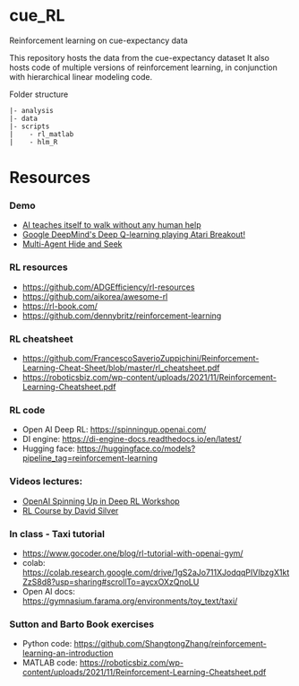 # cue_RL
Reinforcement learning on cue-expectancy data

This repository hosts the data from the cue-expectancy dataset
It also hosts code of multiple versions of reinforcement learning, in conjunction with hierarchical linear modeling code. 

Folder structure
```
|- analysis
|- data
|- scripts
|    - rl_matlab
|    - hlm_R
```

# Resources
### Demo
* [AI teaches itself to walk without any human help](https://www.youtube.com/watch?v=imOt8ST4Ejc&list=PLHza431wc6i1MHR5gXTDf5Yfd4a6fKbJJ)
* [Google DeepMind's Deep Q-learning playing Atari Breakout!](https://www.youtube.com/watch?v=V1eYniJ0Rnk&t=1s)
* [Multi-Agent Hide and Seek](https://www.youtube.com/watch?v=kopoLzvh5jY&t=2s)

### RL resources
* https://github.com/ADGEfficiency/rl-resources
* https://github.com/aikorea/awesome-rl
* https://rl-book.com/
* https://github.com/dennybritz/reinforcement-learning

### RL cheatsheet
* https://github.com/FrancescoSaverioZuppichini/Reinforcement-Learning-Cheat-Sheet/blob/master/rl_cheatsheet.pdf
* https://roboticsbiz.com/wp-content/uploads/2021/11/Reinforcement-Learning-Cheatsheet.pdf

### RL code 
* Open AI Deep RL: https://spinningup.openai.com/
* DI engine: https://di-engine-docs.readthedocs.io/en/latest/
* Hugging face: https://huggingface.co/models?pipeline_tag=reinforcement-learning

### Videos lectures:
* [OpenAI Spinning Up in Deep RL Workshop](https://www.youtube.com/watch?v=fdY7dt3ijgY)
* [RL Course by David Silver](https://www.youtube.com/watch?v=2pWv7GOvuf0)

### In class - Taxi tutorial
* https://www.gocoder.one/blog/rl-tutorial-with-openai-gym/
* colab: https://colab.research.google.com/drive/1gS2aJo711XJodqqPIVIbzgX1ktZzS8d8?usp=sharing#scrollTo=aycxOXzQnoLU
* Open AI docs: https://gymnasium.farama.org/environments/toy_text/taxi/

### Sutton and Barto Book exercises
* Python code: https://github.com/ShangtongZhang/reinforcement-learning-an-introduction
* MATLAB code: https://roboticsbiz.com/wp-content/uploads/2021/11/Reinforcement-Learning-Cheatsheet.pdf
